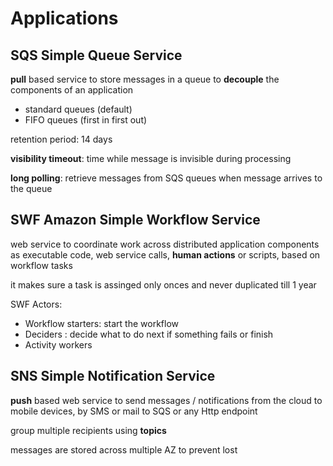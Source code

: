 # Applications

## SQS Simple Queue Service

**pull** based service to store messages in a queue to **decouple** the components of an application

* standard queues (default)
* FIFO queues (first in first out)

retention period: 14 days

**visibility timeout**: time while message is invisible during processing

**long polling**: retrieve messages from SQS queues when message arrives to the queue

## SWF Amazon Simple Workflow Service

web service to coordinate work across distributed application components as executable code, web service calls, **human actions** or scripts, based on workflow tasks

it makes sure a task is assinged only onces and never duplicated till 1 year

SWF Actors:

* Workflow starters: start the workflow
* Deciders : decide what to do next if something fails or finish
* Activity workers

## SNS Simple Notification Service

**push** based web service to send messages / notifications from the cloud to mobile devices, by SMS or mail to SQS or any Http endpoint

group multiple recipients using **topics**

messages are stored across multiple AZ to prevent lost